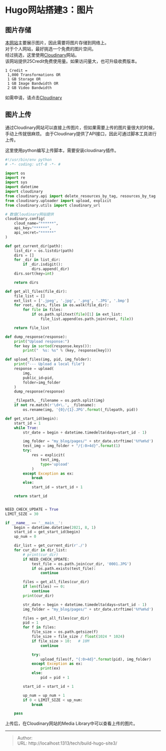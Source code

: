 # Hugo网站搭建3：图片


## 图片存储


[本网站](https://avgle.top/pages/)主要展示图片，因此需要将图片存储到网络上。  
对于个人网站，最好挑选一个免费的图片空间。  
经过挑选，这里使用[Cloudinary](https://cloudinary.com/invites/lpov9zyyucivvxsnalc5/fxh9oezpff5hjdmadvzq?t=default)网站。  
该网站提供25Credit免费使用量。如果访问量大，也可升级收费版本。  
```
1 Credit =
 1,000 Transformations OR
 1 GB Storage OR
 1 GB Image Bandwidth OR
 2 GB Video Bandwidth
```
如需申请，请点击[Cloudinary](https://cloudinary.com/invites/lpov9zyyucivvxsnalc5/fxh9oezpff5hjdmadvzq?t=default)


## 图片上传


通过Cloudinary网站可以直接上传图片，但如果需要上传的图片量很大的时候，手动上传就很麻烦。
由于Cloudinary提供了API接口，因此可通过脚本工具进行上传。

这里使用python编写上传脚本，需要安装cloudinary插件。

```python
#!/usr/bin/env python
# -*- coding: utf-8 -*- #

import os
import re
import sys
import datetime
import cloudinary
from cloudinary.api import delete_resources_by_tag, resources_by_tag
from cloudinary.uploader import upload, explicit
from cloudinary.utils import cloudinary_url

# 数值Cloudinary网站提供
cloudinary.config(
    cloud_name="******",
    api_key="******",
    api_secret="******"
)

def get_current_dir(path):
    list_dir = os.listdir(path)
    dirs = []
    for _dir in list_dir:
        if _dir.isdigit():
            dirs.append(_dir)
    dirs.sort(key=int)

    return dirs

def get_all_files(file_dir):
    file_list = []
    ext_list = ['.jpeg', '.jpg', '.png', '.JPG', '.bmp']
    for root, dirs, files in os.walk(file_dir):
        for file in files:
            if os.path.splitext(file)[1] in ext_list:
                file_list.append(os.path.join(root, file))

    return file_list

def dump_response(response):
    print("Upload response:")
    for key in sorted(response.keys()):
        print("  %s: %s" % (key, response[key]))

def upload_files(img, pid, img_folder):
    print("--- Upload a local file")
    response = upload(
        img,
        public_id=pid,
        folder=img_folder
    )
    dump_response(response)

    _filepath, _filename = os.path.split(img)
    if not re.match(r'\d+\.', _filename):
        os.rename(img, '{0}/{1}.JPG'.format(_filepath, pid))

def get_start_id(begin):
    start_id = 1
    while True:
        str_date = begin + datetime.timedelta(days=start_id - 1)

        img_folder = "my_blog/pages/" + str_date.strftime('%Y%m%d')
        test_img = img_folder + "/{:0>4d}".format(1)
        try:
            res = explicit(
                test_img,
                type='upload'
            )
        except Exception as ex:
            break
        else:
            start_id = start_id + 1

    return start_id


NEED_CHECK_UPDATE = True
LIMIT_SIZE = 30

if __name__ == '__main__':
    begin = datetime.datetime(2021, 8, 1)
    start_id = get_start_id(begin)
    up_num = 0

    dir_list = get_current_dir(r'./')
    for cur_dir in dir_list:
        # print(cur_dir)
        if NEED_CHECK_UPDATE:
            test_file = os.path.join(cur_dir, '0001.JPG')
            if os.path.exists(test_file):
                continue

        files = get_all_files(cur_dir)
        if len(files) == 0:
            continue
        print(cur_dir)

        str_date = begin + datetime.timedelta(days=start_id - 1)
        img_folder = "my_blog/pages/" + str_date.strftime('%Y%m%d')

        files = get_all_files(cur_dir)
        pid = 1
        for f in files:
            file_size = os.path.getsize(f)
            file_size = file_size / float(1024 * 1024)
            if file_size > 10:   # 10M
                continue

            try:
                upload_files(f, "{:0>4d}".format(pid), img_folder)
            except Exception as ex:
                print(ex)
            else:
                pid = pid + 1

        start_id = start_id + 1

        up_num = up_num + 1
        if 0 < LIMIT_SIZE < up_num:
            break

    pass

```

上传后，在Cloudinary网站的Media Library中可以查看上传的图片。

---

> Author:   
> URL: http://localhost:1313/tech/build-hugo-site3/  

